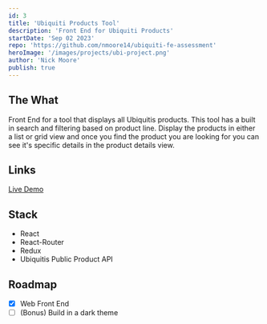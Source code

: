 ```yaml
---
id: 3
title: 'Ubiquiti Products Tool'
description: 'Front End for Ubiquiti Products'
startDate: 'Sep 02 2023'
repo: 'https://github.com/nmoore14/ubiquiti-fe-assessment'
heroImage: '/images/projects/ubi-project.png'
author: 'Nick Moore'
publish: true
---
```


## The What
Front End for a tool that displays all Ubiquitis products. This tool has a built in search and filtering based on product line. Display the products in either a list or grid view and once you find the product you are looking for you can see it's specific details in the product details view.

## Links
[Live Demo](https://ubi.nmoore.dev)

## Stack
- React
- React-Router
- Redux
- Ubiquitis Public Product API

## Roadmap
- [x] Web Front End
- [ ] (Bonus) Build in a dark theme
